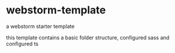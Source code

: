 # webstorm-template
a webstorm starter template

this template contains a basic folder structure, configured sass and configured ts
